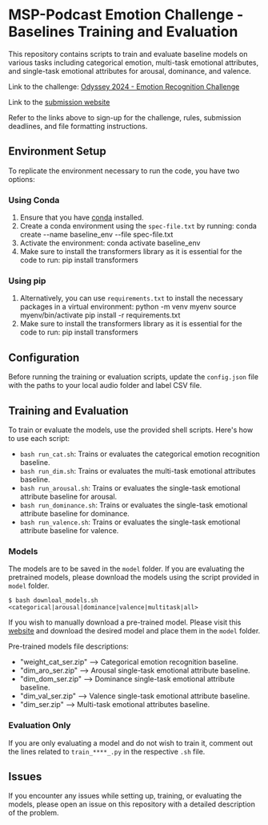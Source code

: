 # MSP-Podcast Emotion Challenge - Baselines Training and Evaluation

This repository contains scripts to train and evaluate baseline models on various tasks including categorical emotion, multi-task emotional attributes, and single-task emotional attributes for arousal, dominance, and valence.

Link to the challenge: [Odyssey 2024 - Emotion Recognition Challenge](https://www.odyssey2024.org/emotion-recognition-challenge)

Link to the [submission website](https://lab-msp.com/MSP-Podcast_Competition/leaderboard.php)

Refer to the links above to sign-up for the challenge, rules, submission deadlines, and file formatting instructions.
## Environment Setup

To replicate the environment necessary to run the code, you have two options:

### Using Conda

1. Ensure that you have [conda](https://docs.conda.io/projects/conda/en/latest/user-guide/install/) installed.
2. Create a conda environment using the `spec-file.txt` by running:
    conda create --name baseline_env --file spec-file.txt
3. Activate the environment:
    conda activate baseline_env
4. Make sure to install the transformers library as it is essential for the code to run:
    pip install transformers



### Using pip

1. Alternatively, you can use `requirements.txt` to install the necessary packages in a virtual environment:
    python -m venv myenv
    source myenv/bin/activate
    pip install -r requirements.txt
2. Make sure to install the transformers library as it is essential for the code to run:
    pip install transformers


## Configuration

Before running the training or evaluation scripts, update the `config.json` file with the paths to your local audio folder and label CSV file.

## Training and Evaluation

To train or evaluate the models, use the provided shell scripts. Here's how to use each script:

- `bash run_cat.sh`: Trains or evaluates the categorical emotion recognition baseline.
- `bash run_dim.sh`: Trains or evaluates the multi-task emotional attributes baseline.
- `bash run_arousal.sh`: Trains or evaluates the single-task emotional attribute baseline for arousal.
- `bash run_dominance.sh`: Trains or evaluates the single-task emotional attribute baseline for dominance.
- `bash run_valence.sh`: Trains or evaluates the single-task emotional attribute baseline for valence.


### Models

The models are to be saved in the `model` folder. If you are evaluating the pretrained models, please download the models using the script provided in `model` folder. 
  ```
  $ bash downloal_models.sh <categorical|arousal|dominance|valence|multitask|all>
  ```
If you wish to manually download a pre-trained model. Please visit this [website](https://lab-msp.com/MODELS/Odyssey_Baselines/) and download the desired model and place them in the `model` folder. 

Pre-trained models file descriptions:
- "weight_cat_ser.zip" --> Categorical emotion recognition baseline.
- "dim_aro_ser.zip" --> Arousal single-task emotional attribute baseline.
- "dim_dom_ser.zip" --> Dominance single-task emotional attribute baseline.
- "dim_val_ser.zip" --> Valence single-task emotional attribute baseline.
- "dim_ser.zip" --> Multi-task emotional attributes baseline.
    
### Evaluation Only

If you are only evaluating a model and do not wish to train it, comment out the lines related to `train_****_.py` in the respective `.sh` file.

## Issues

If you encounter any issues while setting up, training, or evaluating the models, please open an issue on this repository with a detailed description of the problem.
